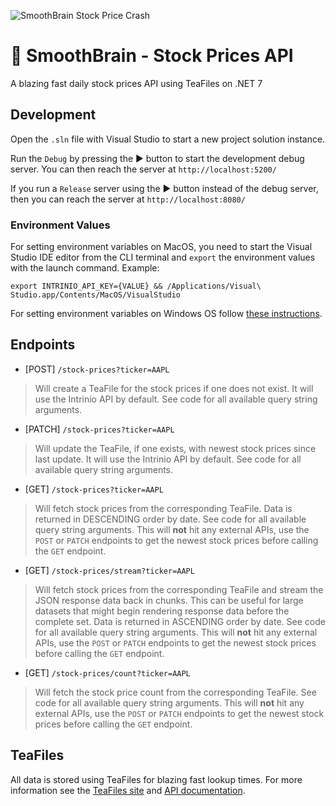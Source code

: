 ﻿![SmoothBrain Stock Price Crash](https://cdnlearnblog.etmoney.com/wp-content/uploads/2022/09/7-Things-to-do-if-stock-markets-crash_1200x499.png "SmoothBrain Stock Price Crash")

# 🤑 SmoothBrain - Stock Prices API

A blazing fast daily stock prices API using TeaFiles on .NET 7

## Development

Open the `.sln` file with Visual Studio to start a new project solution instance.

Run the `Debug` by pressing the ▶ button to start the development debug server. You can then reach the server at `http://localhost:5200/`

If you run a `Release` server using the ▶ button instead of the debug server, then you can reach the server at `http://localhost:8080/`

### Environment Values

For setting environment variables on MacOS, you need to start the Visual Studio IDE editor from the CLI terminal and `export` the environment values with the launch command. Example:

```
export INTRINIO_API_KEY={VALUE} && /Applications/Visual\ Studio.app/Contents/MacOS/VisualStudio
```

For setting environment variables on Windows OS follow [these instructions](https://stackoverflow.com/a/73021317/2221024).

## Endpoints

- [POST] `/stock-prices?ticker=AAPL`

> Will create a TeaFile for the stock prices if one does not exist. It will use the Intrinio API by default. See code for all available query string arguments.

- [PATCH] `/stock-prices?ticker=AAPL`

> Will update the TeaFile, if one exists, with newest stock prices since last update. It will use the Intrinio API by default. See code for all available query string arguments.

- [GET] `/stock-prices?ticker=AAPL`

> Will fetch stock prices from the corresponding TeaFile. Data is returned in DESCENDING order by date. See code for all available query string arguments. This will **not** hit any external APIs, use the `POST` or `PATCH` endpoints to get the newest stock prices before calling the `GET` endpoint.

- [GET] `/stock-prices/stream?ticker=AAPL`

> Will fetch stock prices from the corresponding TeaFile and stream the JSON response data back in chunks. This can be useful for large datasets that might begin rendering response data before the complete set. Data is returned in ASCENDING order by date. See code for all available query string arguments. This will **not** hit any external APIs, use the `POST` or `PATCH` endpoints to get the newest stock prices before calling the `GET` endpoint.

- [GET] `/stock-prices/count?ticker=AAPL`

> Will fetch the stock price count from the corresponding TeaFile. See code for all available query string arguments. This will **not** hit any external APIs, use the `POST` or `PATCH` endpoints to get the newest stock prices before calling the `GET` endpoint.

## TeaFiles

All data is stored using TeaFiles for blazing fast lookup times. For more information see the [TeaFiles site](http://discretelogics.com/teafiles/) and [API documentation](http://discretelogics.com/doc/teafiles.net/).
